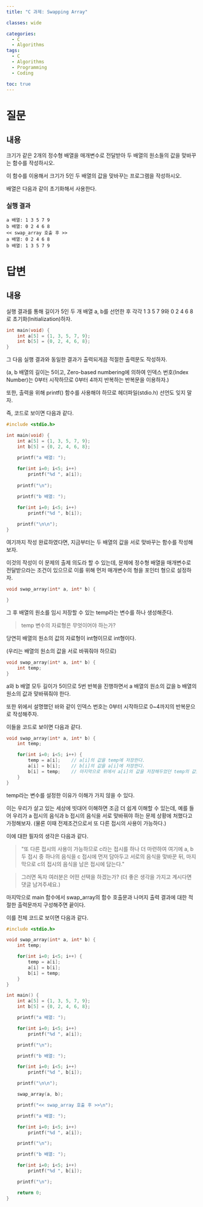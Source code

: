 ```yaml
---
title: "C 과제: Swapping Array"

classes: wide

categories:
  - C
  - Algorithms
tags:
  - C
  - Algorithms
  - Programming
  - Coding

toc: true
---
```


# 질문

## 내용

크기가 같은 2개의 정수형 배열을 매개변수로 전달받아 두 배열의 원소들의 값을 맞바꾸는 함수를 작성하시오.

이 함수를 이용해서 크기가 5인 두 배열의 값을 맞바꾸는 프로그램을 작성하시오.

배열은 다음과 같이 초기화해서 사용한다.

### 실행 결과

```shell
a 배열: 1 3 5 7 9
b 배열: 0 2 4 6 8
<< swap_array 호출 후 >>
a 배열: 0 2 4 6 8
b 배열: 1 3 5 7 9
```

# 답변

## 내용

실행 결과를 통해 길이가 5인 두 개 배열 a, b를 선언한 후 각각 1 3 5 7 9와 0 2 4 6 8로 초기화(Initialization)하자.

```c
int main(void) {
    int a[5] = {1, 3, 5, 7, 9};
    int b[5] = {0, 2, 4, 6, 8};
}
```

그 다음 실행 결과와 동일한 결과가 출력되게끔 적절한 출력문도 작성하자.

(a, b 배열의 길이는 5이고, Zero-based numbering에 의하여 인덱스 번호(Index Number)는 0부터 시작하므로 0부터 4까지 반복하는 반복문을 이용하자.)

또한, 출력을 위해 printf() 함수를 사용해야 하므로 헤더파일(stdio.h) 선언도 잊지 말자.

즉, 코드로 보이면 다음과 같다.

```c
#include <stdio.h>

int main(void) {
    int a[5] = {1, 3, 5, 7, 9};
    int b[5] = {0, 2, 4, 6, 8};

    printf("a 배열: ");
    
    for(int i=0; i<5; i++)
        printf("%d ", a[i]);
    
    printf("\n");

    printf("b 배열: ");

    for(int i=0; i<5; i++)
        printf("%d ", b[i]);
    
    printf("\n\n");
}
```

여기까지 작성 완료하였다면, 지금부터는 두 배열의 값을 서로 맞바꾸는 함수를 작성해보자.

이것의 작성이 이 문제의 출제 의도라 할 수 있는데, 문제에 정수형 배열을 매개변수로 전달받으라는 조건이 있으므로 이를 위해 먼저 매개변수의 형을 포인터 형으로 설정하자.

```c
void swap_array(int* a, int* b) {

}
```

그 후 배열의 원소를 임시 저장할 수 있는 temp라는 변수를 하나 생성해준다.

> temp 변수의 자료형은 무엇이어야 하는가?

당연히 배열의 원소의 값의 자료형이 int형이므로 int형이다.

(우리는 배열의 원소의 값을 서로 바꿔줘야 하므로)

```c
void swap_array(int* a, int* b) {
    int temp;
}
```

a와 b 배열 모두 길이가 5이므로 5번 반복을 진행하면서 a 배열의 원소의 값을 b 배열의 원소의 값과 맞바꿔줘야 한다.

또한 위에서 설명했던 바와 같이 인덱스 번호는 0부터 시작하므로 0~4까지의 반복문으로 작성해주자.

이들을 코드로 보이면 다음과 같다.

```c
void swap_array(int* a, int* b) {
    int temp;

    for(int i=0; i<5; i++) {
        temp = a[i];    // a[i]의 값을 temp에 저장한다.
        a[i] = b[i];    // b[i]의 값을 a[i]에 저장한다.
        b[i] = temp;    // 마지막으로 위에서 a[i]의 값을 저장해두었던 temp의 값을 b[i]에 저장한다.
    }
}
```

temp라는 변수를 설정한 이유가 이해가 가지 않을 수 있다.

이는 우리가 살고 있는 세상에 빗대어 이해하면 조금 더 쉽게 이해할 수 있는데, 예를 들어 우리가 a 접시의 음식과 b 접시의 음식을 서로 맞바꿔야 하는 문제 상황에 처했다고 가정해보자.
(물론 이때 전제조건으로서 또 다른 접시의 사용이 가능하다.)

이에 대한 필자의 생각은 다음과 같다.

> "또 다른 접시의 사용이 가능하므로 c라는 접시를 하나 더 마련하여 여기에 a, b 두 접시 중 하나의 음식을 c 접시에 먼저 담아두고 서로의 음식을 맞바꾼 뒤, 마지막으로 c의 접시의 음식을 남은 접시에 담는다."

> 그러면 독자 여러분은 어떤 선택을 하겠는가? (더 좋은 생각을 가지고 계시다면 댓글 남겨주세요.)

마지막으로 main 함수에서 swap_array의 함수 호출문과 나머지 출력 결과에 대한 적절한 출력문까지 구성해주면 끝이다.

이를 전체 코드로 보이면 다음과 같다.
 
```c
#include <stdio.h>

void swap_array(int* a, int* b) {
    int temp;

    for(int i=0; i<5; i++) {
        temp = a[i];
        a[i] = b[i];
        b[i] = temp;
    }
}

int main() {
    int a[5] = {1, 3, 5, 7, 9};
    int b[5] = {0, 2, 4, 6, 8};

    printf("a 배열: ");

    for(int i=0; i<5; i++)
        printf("%d ", a[i]);

    printf("\n");

    printf("b 배열: ");

    for(int i=0; i<5; i++)
        printf("%d ", b[i]);

    printf("\n\n");

    swap_array(a, b);

    printf("<< swap_array 호출 후 >>\n");

    printf("a 배열: ");

    for(int i=0; i<5; i++)
        printf("%d ", a[i]);

    printf("\n");

    printf("b 배열: ");

    for(int i=0; i<5; i++)
        printf("%d ", b[i]);

    printf("\n");

    return 0;
}
```